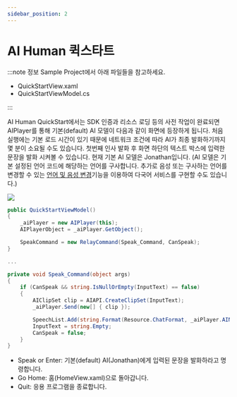 ```yaml
---
sidebar_position: 2
---
```


# AI Human 퀵스타트

:::note 정보
Sample Project에서 아래 파일들을 참고하세요.
- QuickStartView.xaml
- QuickStartViewModel.cs

:::

AI Human QuickStart에서는 SDK 인증과 리소스 로딩 등의 사전 작업이 완료되면 AIPlayer를 통해 기본(default) AI 모델이 다음과 같이 화면에 등장하게 됩니다. 처음 실행에는 기본 로드 시간이 있기 때문에 네트워크 조건에 따라 AI가 최종 발화하기까지 몇 분이 소요될 수도 있습니다. 첫번째 인사 발화 후 화면 하단의 텍스트 박스에 입력한 문장을 발화 시켜볼 수 있습니다. 현재 기본 AI 모델은 Jonathan입니다. (AI 모델은 기본 설정된 언어 코드에 해당하는 언어를 구사합니다. 추가로 음성 또는 구사하는 언어를 변경할 수 있는 [언어 및 음성 변경](../aiplayer/advanced-features)기능을 이용하여 다국어 서비스를 구현할 수도 있습니다.)

<img src="/img/aihuman/windows/Jonathan_demo.png" />

```csharp
public QuickStartViewModel()
{
    _aiPlayer = new AIPlayer(this);
    AIPlayerObject = _aiPlayer.GetObject();

    SpeakCommand = new RelayCommand(Speak_Command, CanSpeak);
}

...

private void Speak_Command(object args)
{
    if (CanSpeak && string.IsNullOrEmpty(InputText) == false)
    {
        AIClipSet clip = AIAPI.CreateClipSet(InputText);
        _aiPlayer.Send(new[] { clip });

        SpeechList.Add(string.Format(Resource.ChatFormat, _aiPlayer.AIName, InputText));
        InputText = string.Empty;
        CanSpeak = false;
    }
}
```

- Speak or Enter: 기본(default) AI(Jonathan)에게 입력된 문장을 발화하라고 명령합니다.
- Go Home: 홈(HomeView.xaml)으로 돌아갑니다.
- Quit: 응용 프로그램을 종료합니다.
